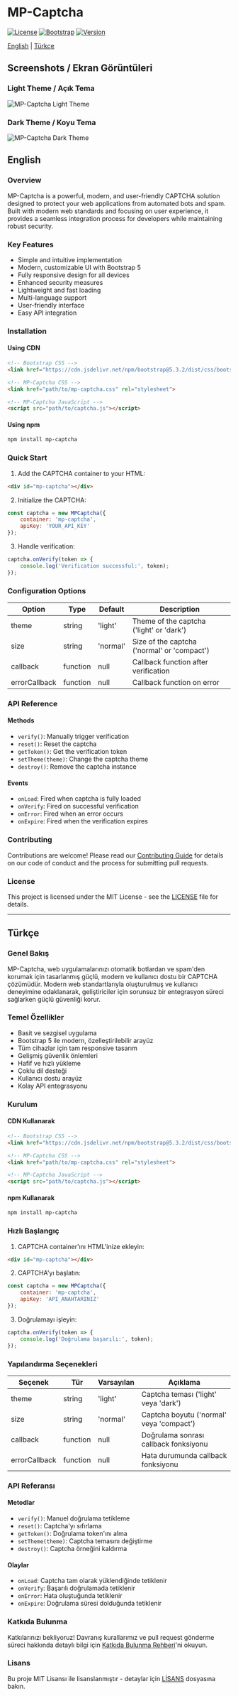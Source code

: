 # MP-Captcha

[![License](https://img.shields.io/badge/License-MIT-blue.svg)](LICENSE)
[![Bootstrap](https://img.shields.io/badge/Bootstrap-5.3.2-purple.svg)](https://getbootstrap.com/)
[![Version](https://img.shields.io/badge/Version-1.0.0-green.svg)](https://github.com/yourusername/mp-captcha)

[English](#english) | [Türkçe](#türkçe)

## Screenshots / Ekran Görüntüleri

### Light Theme / Açık Tema
![MP-Captcha Light Theme](https://i.ibb.co/27qRsxH/Ekran-g-r-nt-s-17-12-2024-174940-localhost.jpg)

### Dark Theme / Koyu Tema
![MP-Captcha Dark Theme](https://i.ibb.co/PzVY83s/Ekran-g-r-nt-s-17-12-2024-174959-localhost.jpg)

## English

### Overview
MP-Captcha is a powerful, modern, and user-friendly CAPTCHA solution designed to protect your web applications from automated bots and spam. Built with modern web standards and focusing on user experience, it provides a seamless integration process for developers while maintaining robust security.

### Key Features
- Simple and intuitive implementation
- Modern, customizable UI with Bootstrap 5
- Fully responsive design for all devices
- Enhanced security measures
- Lightweight and fast loading
- Multi-language support
- User-friendly interface
- Easy API integration

### Installation

#### Using CDN
```html
<!-- Bootstrap CSS -->
<link href="https://cdn.jsdelivr.net/npm/bootstrap@5.3.2/dist/css/bootstrap.min.css" rel="stylesheet">

<!-- MP-Captcha CSS -->
<link href="path/to/mp-captcha.css" rel="stylesheet">

<!-- MP-Captcha JavaScript -->
<script src="path/to/captcha.js"></script>
```

#### Using npm
```bash
npm install mp-captcha
```

### Quick Start

1. Add the CAPTCHA container to your HTML:
```html
<div id="mp-captcha"></div>
```

2. Initialize the CAPTCHA:
```javascript
const captcha = new MPCaptcha({
    container: 'mp-captcha',
    apiKey: 'YOUR_API_KEY'
});
```

3. Handle verification:
```javascript
captcha.onVerify(token => {
    console.log('Verification successful:', token);
});
```

### Configuration Options

| Option | Type | Default | Description |
|--------|------|---------|-------------|
| theme | string | 'light' | Theme of the captcha ('light' or 'dark') |
| size | string | 'normal' | Size of the captcha ('normal' or 'compact') |
| callback | function | null | Callback function after verification |
| errorCallback | function | null | Callback function on error |

### API Reference

#### Methods
- `verify()`: Manually trigger verification
- `reset()`: Reset the captcha
- `getToken()`: Get the verification token
- `setTheme(theme)`: Change the captcha theme
- `destroy()`: Remove the captcha instance

#### Events
- `onLoad`: Fired when captcha is fully loaded
- `onVerify`: Fired on successful verification
- `onError`: Fired when an error occurs
- `onExpire`: Fired when the verification expires

### Contributing
Contributions are welcome! Please read our [Contributing Guide](CONTRIBUTING.md) for details on our code of conduct and the process for submitting pull requests.

### License
This project is licensed under the MIT License - see the [LICENSE](LICENSE) file for details.

---

## Türkçe

### Genel Bakış
MP-Captcha, web uygulamalarınızı otomatik botlardan ve spam'den korumak için tasarlanmış güçlü, modern ve kullanıcı dostu bir CAPTCHA çözümüdür. Modern web standartlarıyla oluşturulmuş ve kullanıcı deneyimine odaklanarak, geliştiriciler için sorunsuz bir entegrasyon süreci sağlarken güçlü güvenliği korur.

### Temel Özellikler
- Basit ve sezgisel uygulama
- Bootstrap 5 ile modern, özelleştirilebilir arayüz
- Tüm cihazlar için tam responsive tasarım
- Gelişmiş güvenlik önlemleri
- Hafif ve hızlı yükleme
- Çoklu dil desteği
- Kullanıcı dostu arayüz
- Kolay API entegrasyonu

### Kurulum

#### CDN Kullanarak
```html
<!-- Bootstrap CSS -->
<link href="https://cdn.jsdelivr.net/npm/bootstrap@5.3.2/dist/css/bootstrap.min.css" rel="stylesheet">

<!-- MP-Captcha CSS -->
<link href="path/to/mp-captcha.css" rel="stylesheet">

<!-- MP-Captcha JavaScript -->
<script src="path/to/captcha.js"></script>
```

#### npm Kullanarak
```bash
npm install mp-captcha
```

### Hızlı Başlangıç

1. CAPTCHA container'ını HTML'inize ekleyin:
```html
<div id="mp-captcha"></div>
```

2. CAPTCHA'yı başlatın:
```javascript
const captcha = new MPCaptcha({
    container: 'mp-captcha',
    apiKey: 'API_ANAHTARINIZ'
});
```

3. Doğrulamayı işleyin:
```javascript
captcha.onVerify(token => {
    console.log('Doğrulama başarılı:', token);
});
```

### Yapılandırma Seçenekleri

| Seçenek | Tür | Varsayılan | Açıklama |
|---------|-----|------------|-----------|
| theme | string | 'light' | Captcha teması ('light' veya 'dark') |
| size | string | 'normal' | Captcha boyutu ('normal' veya 'compact') |
| callback | function | null | Doğrulama sonrası callback fonksiyonu |
| errorCallback | function | null | Hata durumunda callback fonksiyonu |

### API Referansı

#### Metodlar
- `verify()`: Manuel doğrulama tetikleme
- `reset()`: Captcha'yı sıfırlama
- `getToken()`: Doğrulama token'ını alma
- `setTheme(theme)`: Captcha temasını değiştirme
- `destroy()`: Captcha örneğini kaldırma

#### Olaylar
- `onLoad`: Captcha tam olarak yüklendiğinde tetiklenir
- `onVerify`: Başarılı doğrulamada tetiklenir
- `onError`: Hata oluştuğunda tetiklenir
- `onExpire`: Doğrulama süresi dolduğunda tetiklenir

### Katkıda Bulunma
Katkılarınızı bekliyoruz! Davranış kurallarımız ve pull request gönderme süreci hakkında detaylı bilgi için [Katkıda Bulunma Rehberi](CONTRIBUTING.md)'ni okuyun.

### Lisans
Bu proje MIT Lisansı ile lisanslanmıştır - detaylar için [LİSANS](LICENSE) dosyasına bakın.
